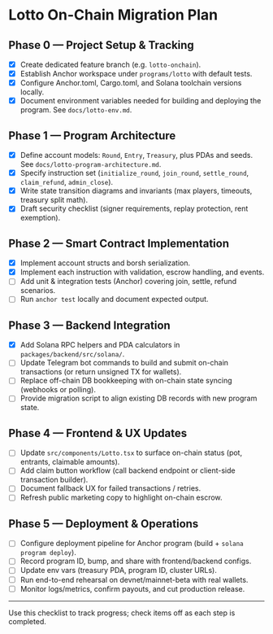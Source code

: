 # Lotto On-Chain Migration Plan

## Phase 0 — Project Setup & Tracking
- [x] Create dedicated feature branch (e.g. `lotto-onchain`).
- [x] Establish Anchor workspace under `programs/lotto` with default tests.
- [x] Configure Anchor.toml, Cargo.toml, and Solana toolchain versions locally.
- [x] Document environment variables needed for building and deploying the program. See `docs/lotto-env.md`.

## Phase 1 — Program Architecture
- [x] Define account models: `Round`, `Entry`, `Treasury`, plus PDAs and seeds. See `docs/lotto-program-architecture.md`.
- [x] Specify instruction set (`initialize_round`, `join_round`, `settle_round`, `claim_refund`, `admin_close`).
- [x] Write state transition diagrams and invariants (max players, timeouts, treasury split math).
- [x] Draft security checklist (signer requirements, replay protection, rent exemption).

## Phase 2 — Smart Contract Implementation
- [x] Implement account structs and borsh serialization.
- [x] Implement each instruction with validation, escrow handling, and events.
- [ ] Add unit & integration tests (Anchor) covering join, settle, refund scenarios.
- [ ] Run `anchor test` locally and document expected output.

## Phase 3 — Backend Integration
- [x] Add Solana RPC helpers and PDA calculators in `packages/backend/src/solana/`.
- [ ] Update Telegram bot commands to build and submit on-chain transactions (or return unsigned TX for wallets).
- [ ] Replace off-chain DB bookkeeping with on-chain state syncing (webhooks or polling).
- [ ] Provide migration script to align existing DB records with new program state.

## Phase 4 — Frontend & UX Updates
- [ ] Update `src/components/Lotto.tsx` to surface on-chain status (pot, entrants, claimable amounts).
- [ ] Add claim button workflow (call backend endpoint or client-side transaction builder).
- [ ] Document fallback UX for failed transactions / retries.
- [ ] Refresh public marketing copy to highlight on-chain escrow.

## Phase 5 — Deployment & Operations
- [ ] Configure deployment pipeline for Anchor program (build + `solana program deploy`).
- [ ] Record program ID, bump, and share with frontend/backend configs.
- [ ] Update env vars (treasury PDA, program ID, cluster URLs).
- [ ] Run end-to-end rehearsal on devnet/mainnet-beta with real wallets.
- [ ] Monitor logs/metrics, confirm payouts, and cut production release.

---
Use this checklist to track progress; check items off as each step is completed.

